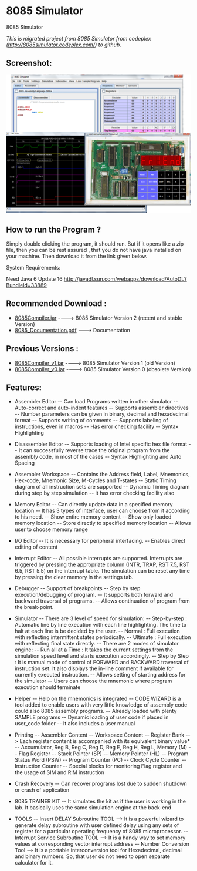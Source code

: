 # 8085 Simulator
8085 Simulator 

*This is migrated project from 8085 Simulator from codeplex (http://8085simulator.codeplex.com/) to github.*

Screenshot:
-----------

![](https://github.com/8085simulator/8085simulator.github.io/blob/master/top_page1.png?raw=true)


How to run the Program ?
------------------------
Simply double clicking the program, it should run. 
But if it opens like a zip file, then you can be rest assured , that you do not have java installed on your machine.
Then download it from the link given below. 

System Requirements:

Need Java 6 Update 16 http://javadl.sun.com/webapps/download/AutoDL?BundleId=33889


Recommended Download :
---------------------
* [8085Compiler.jar](https://github.com/8085simulator/8085simulator/raw/master/dist/8085Compiler.jar) ----> 8085 Simulator Version 2 (recent and stable Version)
* [8085_Documentation.pdf](https://github.com/8085simulator/8085simulator/raw/master/8085_Documentation_latex/8085_Documentation.pdf) ---> Documentation


Previous Versions :
-------------------
* [8085Compiler_v1.jar](https://github.com/8085simulator/8085simulator/raw/master/8085Compiler_v1.jar)  ----> 8085 Simulator Version 1 (old Version)
* [8085Compiler_v0.jar](https://github.com/8085simulator/8085simulator/raw/master/8085Compiler_v0.jar)  ----> 8085 Simulator Version 0 (obsolete Version)


Features:
---------

* Assembler Editor
-- Can load Programs written in other simulator
-- Auto-correct and auto-indent features
-- Supports assembler directives
-- Number parameters can be given in binary, decimal and hexadecimal format
-- Supports writing of comments
-- Supports labeling of instructions, even in macros
-- Has error checking facility
-- Syntax Highlighting

* Disassembler Editor
-- Supports loading of Intel specific hex file format
-- It can successfully reverse trace the original program from the assembly code, in most of the cases
-- Syntax Highlighting and Auto Spacing

* Assembler Workspace
-- Contains the Address field, Label, Mnemonics, Hex-code, Mnemonic Size, M-Cycles and T-states
-- Static Timing diagram of all instruction sets are supported
-- Dynamic Timing diagram during step by step simulation
-- It has error checking facility also

* Memory Editor
-- Can directly update data in a specified memory location
-- It has 3 types of interface, user can choose from it according to his need.
-- Show entire memory content
-- Show only loaded memory location
-- Store directly to specified memory location
-- Allows user to choose memory range

* I/O Editor
-- It is necessary for peripheral interfacing.
-- Enables direct editing of content

* Interrupt Editor
-- All possible interrupts are supported. Interrupts are triggered by pressing the appropriate column (INTR, TRAP, RST 7.5, RST 6.5, RST 5.5) on the interrupt table. The simulation can be reset any time by pressing the clear memory in the settings tab.

* Debugger
-- Support of breakpoints
-- Step by step execution/debugging of program.
-- It supports both forward and backward traversal of programs.
-- Allows continuation of program from the break-point.

* Simulator
-- There are 3 level of speed for simulation:
-- Step-by-step : Automatic line by line execution with each line highlighting. The time to halt at each line is be decided by the user.
-- Normal : Full execution with reflecting intermittent states periodically.
-- Ultimate : Full execution with reflecting final state directly.
-- There are 2 modes of simulator engine:
-- Run all at a Time : It takes the current settings from the simulation speed level and starts execution accordingly.
-- Step by Step : It is manual mode of control of FORWARD and BACKWARD traversal of instruction set. It also displays the in-line comment if available for currently executed instruction.
-- Allows setting of starting address for the simulator
-- Users can choose the mnemonic where program execution should terminate

* Helper
-- Help on the mnemonics is integrated
-- CODE WIZARD is a tool added to enable users with very little knowledge of assembly code could also 8085 assembly programs.
-- Already loaded with plenty SAMPLE programs
-- Dynamic loading of user code if placed in user_code folder
-- It also includes a user manual

* Printing
-- Assembler Content
-- Workspace Content
-- Register Bank --> Each register content is accompanied with its equivalent binary value*
-- Accumulator, Reg B, Reg C, Reg D, Reg E, Reg H, Reg L, Memory (M)
-- Flag Register
-- Stack Pointer (SP)
-- Memory Pointer (HL)
-- Program Status Word (PSW)
-- Program Counter (PC)
-- Clock Cycle Counter
-- Instruction Counter
-- Special blocks for monitoring Flag register and the usage of SIM and RIM instruction

* Crash Recovery
-- Can recover programs lost due to sudden shutdown or crash of application

* 8085 TRAINER KIT
-- It simulates the kit as if the user is working in the lab. It basically uses the same simulation engine at the back-end

* TOOLS
-- Insert DELAY Subroutine TOOL
--> It is a powerful wizard to generate delay subroutine with user defined delay using any sets of register for a particular operating frequency of 8085 microprocessor.
-- Interrupt Service Subroutine TOOL
--> It is a handy way to set memory values at corresponding vector interrupt address
-- Number Conversion Tool
--> It is a portable interconversion tool for Hexadecimal, decimal and binary numbers. So, that user do not need to open separate calculator for it.
